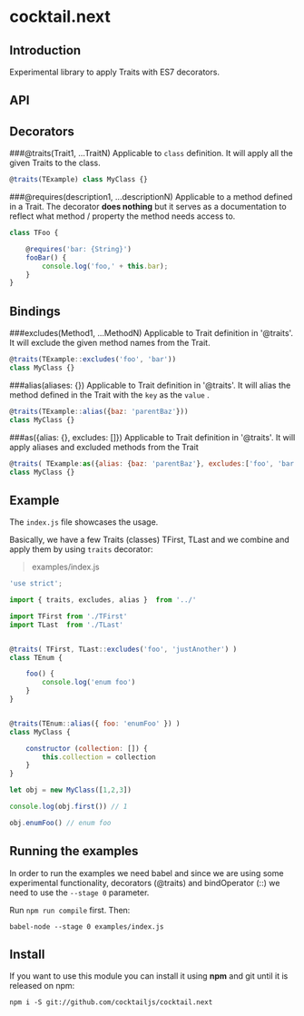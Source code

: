 # cocktail.next

## Introduction
Experimental library to apply Traits with ES7 decorators.

## API

## Decorators

###@traits(Trait1, ...TraitN)
Applicable to `class` definition. It will apply all the given Traits to the class.

```js
@traits(TExample) class MyClass {}
```

###@requires(description1, ...descriptionN)
Applicable to a method defined in a Trait. The decorator **does nothing** but it serves as a documentation to reflect what method / property the method needs access to.

```js
class TFoo {

    @requires('bar: {String}')
    fooBar() {
        console.log('foo,' + this.bar);
    }
}
```


## Bindings

###excludes(Method1, ...MethodN)
Applicable to Trait definition in '@traits'. It will exclude the given method names from the Trait.

```js
@traits(TExample::excludes('foo', 'bar')) 
class MyClass {}
```

###alias(aliases: {})
Applicable to Trait definition in '@traits'. It will alias the method defined in the Trait with the `key` as the `value` .

```js
@traits(TExample::alias({baz: 'parentBaz'}))
class MyClass {}
```

###as({alias: {}, excludes: []})
Applicable to Trait definition in '@traits'. It will apply aliases and excluded methods from the Trait

```js
@traits( TExample:as({alias: {baz: 'parentBaz'}, excludes:['foo', 'bar'] }) )
class MyClass {}
```



## Example
The `index.js` file showcases the usage. 

Basically, we have a few Traits (classes) TFirst, TLast and we combine and apply them by using `traits` decorator:

>examples/index.js

```js
'use strict';

import { traits, excludes, alias }  from '../'

import TFirst from './TFirst'
import TLast  from './TLast'


@traits( TFirst, TLast::excludes('foo', 'justAnother') )
class TEnum {

    foo() {
        console.log('enum foo')
    }
}


@traits(TEnum::alias({ foo: 'enumFoo' }) )
class MyClass {

    constructor (collection: []) {
        this.collection = collection
    }
}

let obj = new MyClass([1,2,3])

console.log(obj.first()) // 1

obj.enumFoo() // enum foo

```


## Running the examples

In order to run the examples we need babel and since we are using some experimental functionality, decorators (@traits) and bindOperator (::) we need to use the `--stage 0` parameter.

Run `npm run compile` first. Then:

```
babel-node --stage 0 examples/index.js
```


## Install
If you want to use this module you can install it using **npm** and git until it is released on npm:

```
npm i -S git://github.com/cocktailjs/cocktail.next
```
